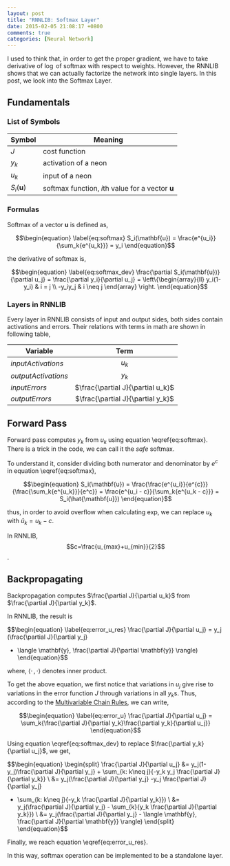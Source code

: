 ```yaml
---
layout: post
title: "RNNLIB: Softmax Layer"
date: 2015-02-05 21:08:17 +0800
comments: true
categories: [Neural Network]
---
```


I used to think that, in order to get the proper gradient, we have to take derivative of 
$\log$ of softmax with respect to weights. However,
the RNNLIB shows that we can actually factorize the network into single layers. In this post, 
we look into the Softmax Layer.

## Fundamentals

### List of Symbols

| Symbol     | Meaning     |
| ---------- |-------------|
| $J$        | cost function       |
| $y_k$      | activation of a neon  |
| $u_k$      | input of a neon  |  
| $S_i(\mathbf{u})$  | softmax function, $i$th value for a vector $\mathbf{u}$ |


### Formulas

Softmax of a vector $\mathbf{u}$ is defined as,

$$\begin{equation} \label{eq:softmax}
S_i(\mathbf{u}) = \frac{e^{u_i}}{\sum_k{e^{u_k}}} = y_i
\end{equation}$$


the derivative of softmax is,

$$\begin{equation} \label{eq:softmax_dev}
    \frac{\partial S_i(\mathbf{u})}{\partial u_j} =
    \frac{\partial y_i}{\partial u_j} = 
          \left\{\begin{array}{ll}
                        y_i(1-y_i) & i = j \\
                        -y_iy_j & i \neq j 
                \end{array} \right.
\end{equation}$$

### Layers in RNNLIB

Every layer in RNNLIB consists of input and output sides,
both sides contain activations and errors.
Their relations with terms in math are shown in following table,

| Variable              | Term          |
| --------------------- |:-------------:|
| *inputActivations*    | $u_k$         |
| *outputActivations*   | $y_k$         |
| *inputErrors*         | $\frac{\partial J}{\partial u_k}$  |  
| *outputErrors*        | $\frac{\partial J}{\partial y_k}$  |


## Forward Pass

Forward pass computes $y_k$ from $u_k$ using equation 
\eqref{eq:softmax}. There is a trick in the code, 
we can call it the *safe* softmax.

To understand it, consider dividing both numerator and denominator
by $e^c$ in equation \eqref{eq:softmax}, 
 
$$\begin{equation}
S_i(\mathbf{u}) 
= \frac{\frac{e^{u_i}}{e^{c}}}{\frac{\sum_k{e^{u_k}}}{e^c}} 
= \frac{e^{u_i - c}}{\sum_k{e^{u_k - c}}} 
= S_i(\hat{\mathbf{u}})  
\end{equation}$$ 

thus, in order to avoid overflow when calculating exp, 
we can replace $u_k$ with $\hat{u}_k=u_k-c$.

In RNNLIB, $$c=\frac{u_{max}+u_{min}}{2}$$.

## Backpropagating

Backpropagation computes $\frac{\partial J}{\partial u_k}$ 
from $\frac{\partial J}{\partial y_k}$.

In RNNLIB, the result is

$$\begin{equation} \label{eq:error_u_res}
\frac{\partial J}{\partial u_j} = y_j (\frac{\partial J}{\partial y_j} 
- \langle \mathbf{y}, \frac{\partial J}{\partial \mathbf{y}} \rangle)
\end{equation}$$

where, $\langle \cdot \, , \cdot \rangle$ denotes inner product.

To get the above equation, we first notice that variations in 
$u_j$ give rise to variations in the error function $J$ 
through variations in all $y_k$s. 
Thus, according to the [Multivariable Chain Rules](https://www.math.hmc.edu/calculus/tutorials/multichainrule/),
we can write,

$$\begin{equation} \label{eq:error_u}
\frac{\partial J}{\partial u_j} = \sum_k{\frac{\partial J}{\partial y_k}\frac{\partial y_k}{\partial u_j}}
\end{equation}$$

Using equation \eqref{eq:softmax_dev} to replace $\frac{\partial y_k}{\partial u_j}$, we get,

$$\begin{equation} 
\begin{split} 
\frac{\partial J}{\partial u_j} &= y_j(1-y_j)\frac{\partial J}{\partial y_j} +
\sum_{k: k\neq j}{-y_k y_j \frac{\partial J}{\partial y_k}} \\
&= y_j(\frac{\partial J}{\partial y_j} -y_j \frac{\partial J}{\partial y_j} 
+ \sum_{k: k\neq j}{-y_k \frac{\partial J}{\partial y_k}}) \\
&= y_j(\frac{\partial J}{\partial y_j} - \sum_{k}{y_k \frac{\partial J}{\partial y_k}}) \\
&= y_j(\frac{\partial J}{\partial y_j} - \langle \mathbf{y}, \frac{\partial J}{\partial \mathbf{y}} \rangle)
\end{split}
\end{equation}$$

Finally, we reach equation \eqref{eq:error_u_res}.

In this way, softmax operation can be implemented to be a standalone layer.


